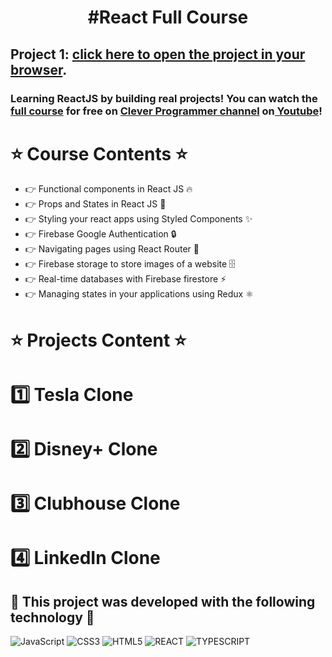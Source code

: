 <h1 align="center">#React Full Course</h1>

## Project 1: <a href="https://guibublitz.github.io/ReactJs-FullCourse/tesla-clone/build">click here to open the project in your browser</a>.
### Learning ReactJS by building real projects! You can watch the <a href="https://www.youtube.com/watch?v=0mVbNp1ol_w">full course</a> for free on <a href="https://www.youtube.com/channel/UCqrILQNl5Ed9Dz6CGMyvMTQ">Clever Programmer channel</a> on<a href="https://www.youtube.com/"> Youtube</a>!


# ⭐️ Course Contents ⭐️
- 👉 Functional components in React JS 🔥
- 👉 Props and States in React JS 🚀
- 👉 Styling your react apps using Styled Components ✨
- 👉 Firebase Google Authentication 🔒
- 👉 Navigating pages using React Router 📄
- 👉 Firebase storage to store images of a website 🗄️
- 👉 Real-time databases with Firebase firestore ⚡
- 👉 Managing states in your applications using Redux ⚛️

# ⭐️ Projects Content ⭐️

# 1️⃣ Tesla Clone 
# 2️⃣ Disney+ Clone
# 3️⃣ Clubhouse Clone
# 4️⃣ LinkedIn Clone

## :rocket: This project was developed with the following technology :rocket:


![JavaScript](https://img.shields.io/badge/javascript-%23323330.svg?style=for-the-badge&logo=javascript&logoColor=%23F7DF1E)
![CSS3](https://img.shields.io/badge/css3-%231572B6.svg?style=for-the-badge&logo=css3&logoColor=white)
![HTML5](https://img.shields.io/badge/html5-%23E34F26.svg?style=for-the-badge&logo=html5&logoColor=white)
![REACT](https://img.shields.io/badge/React-20232A?style=for-the-badge&logo=react&logoColor=61DAFB)
![TYPESCRIPT](https://img.shields.io/badge/TypeScript-007ACC?style=for-the-badge&logo=typescript&logoColor=white)

